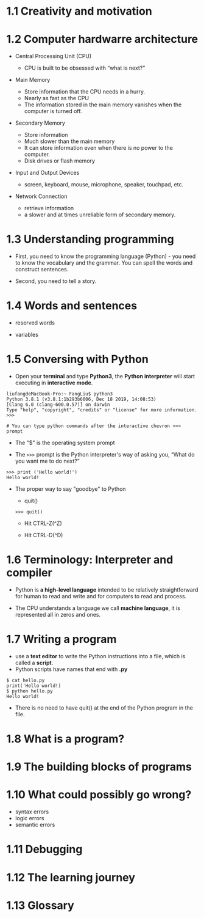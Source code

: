# 1.1 Creativity and motivation

# 1.2 Computer hardwarre architecture

* Central Processing Unit (CPU)
   * CPU is built to be obsessed with “what is next?”
   
* Main Memory
   * Store information that the CPU needs in a hurry.
   * Nearly as fast as the CPU
   * The information stored in the main memory vanishes when the computer is turned off.
   
* Secondary Memory
   * Store information
   * Much slower than the main memory
   * It can store information even when there is no power to the computer.
   * Disk drives or flash memory 

* Input and Output Devices
   * screen, keyboard, mouse, microphone, speaker, touchpad, etc.
   
* Network Connection
   * retrieve information
   * a slower and at times unreliable form of secondary memory.

# 1.3 Understanding programming

* First, you need to know the programming language (Python) - you need to know the vocabulary and the grammar. You can spell the words and construct sentences.

* Second, you need to tell a story.

# 1.4 Words and sentences

* reserved words

* variables

# 1.5 Conversing with Python

* Open your **terminal** and type **Python3**, the **Python interpreter** will start executing in **interactive mode**.

```
liufangdeMacBook-Pro:~ FangLiu$ python3
Python 3.8.1 (v3.8.1:1b293b6006, Dec 18 2019, 14:08:53) 
[Clang 6.0 (clang-600.0.57)] on darwin
Type "help", "copyright", "credits" or "license" for more information.
>>> 

# You can type python commands after the interactive chevron >>> prompt

```
* The "$" is the operating system prompt

* The `>>>` prompt is the Python interpreter's way of asking you, “What do you want me to do next?”

```
>>> print ('Hello world!')
Hello world!
```

* The proper way to say "goodbye" to Python

   * quit()

   ```
   >>> quit()
   ```
   * Hit CTRL-Z(^Z)
   
   * Hit CTRL-D(^D)

# 1.6 Terminology: Interpreter and compiler

* Python is **a high-level language** intended to be relatively straightforward for human to read and write and for computers to read and process.

* The CPU understands a language we call **machine language**, it is represented all in zeros and ones.

# 1.7 Writing a program

* use a **text editor** to write the Python instructions into a file, which is called a **script**.
* Python scripts have names that end with **.py**

```
$ cat hello.py
print('Hello world!)
$ python hello.py
Hello world!
```
* There is no need to have quit() at the end of the Python program in the file.

# 1.8 What is a program?

# 1.9 The building blocks of programs

# 1.10 What could possibly go wrong?

* syntax errors
* logic errors
* semantic errors

# 1.11 Debugging

# 1.12 The learning journey

# 1.13 Glossary


